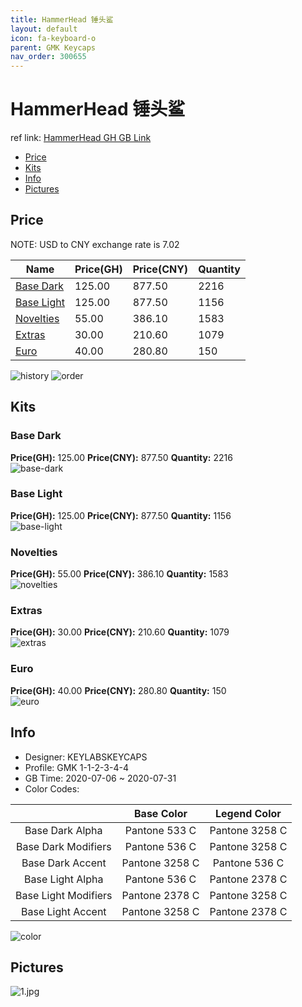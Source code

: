 ```yaml
---
title: HammerHead 锤头鲨
layout: default
icon: fa-keyboard-o
parent: GMK Keycaps
nav_order: 300655
---
```


# HammerHead 锤头鲨

ref link: [HammerHead GH GB Link](https://geekhack.org/index.php?topic=101037.0)  
* [Price](#price)  
* [Kits](#kits)  
* [Info](#info)  
* [Pictures](#pictures)  


## Price  

NOTE: USD to CNY exchange rate is 7.02

| Name          | Price(GH)    |  Price(CNY) | Quantity |
| ------------- | ------------ |  ---------- | -------- |
|[Base Dark](#base-dark)|125.00|877.50|2216|
|[Base Light](#base-light)|125.00|877.50|1156|
|[Novelties](#novelties)|55.00|386.10|1583|
|[Extras](#extras)|30.00|210.60|1079|
|[Euro](#euro)|40.00|280.80|150|

<img src="{{ 'assets/images/gmk-keycaps/hammerhead/history.png' | relative_url }}" alt="history" class="image featured">
<img src="{{ 'assets/images/gmk-keycaps/hammerhead/order.png' | relative_url }}" alt="order" class="image featured">

## Kits  
### Base Dark  
**Price(GH):** 125.00    **Price(CNY):** 877.50    **Quantity:** 2216  
<img src="{{ 'assets/images/gmk-keycaps/hammerhead/kits_pics/base-dark.jpg' | relative_url }}" alt="base-dark" class="image featured">

### Base Light  
**Price(GH):** 125.00    **Price(CNY):** 877.50    **Quantity:** 1156  
<img src="{{ 'assets/images/gmk-keycaps/hammerhead/kits_pics/base-light.jpg' | relative_url }}" alt="base-light" class="image featured">

### Novelties  
**Price(GH):** 55.00    **Price(CNY):** 386.10    **Quantity:** 1583  
<img src="{{ 'assets/images/gmk-keycaps/hammerhead/kits_pics/novelties.jpg' | relative_url }}" alt="novelties" class="image featured">

### Extras  
**Price(GH):** 30.00    **Price(CNY):** 210.60    **Quantity:** 1079  
<img src="{{ 'assets/images/gmk-keycaps/hammerhead/kits_pics/extras.jpg' | relative_url }}" alt="extras" class="image featured">

### Euro  
**Price(GH):** 40.00    **Price(CNY):** 280.80    **Quantity:** 150  
<img src="{{ 'assets/images/gmk-keycaps/hammerhead/kits_pics/euro.jpg' | relative_url }}" alt="euro" class="image featured">


## Info  
* Designer: KEYLABSKEYCAPS  
* Profile: GMK 1-1-2-3-4-4  
* GB Time: 2020-07-06 ~ 2020-07-31  
* Color Codes:  

| |Base Color     | Legend Color
| :-------------: | :-------------: | :------------:
|Base Dark Alpha|Pantone 533 C|Pantone 3258 C
|Base Dark Modifiers|Pantone 536 C|Pantone 3258 C
|Base Dark Accent|Pantone 3258 C|Pantone 536 C
|Base Light Alpha|Pantone 536 C|Pantone 2378 C
|Base Light Modifiers|Pantone 2378 C|Pantone 3258 C
|Base Light Accent|Pantone 3258 C|Pantone 2378 C

<img src="{{ 'assets/images/gmk-keycaps/hammerhead/color.png' | relative_url }}" alt="color" class="image featured">


## Pictures  
<img src="{{ 'assets/images/gmk-keycaps/hammerhead/rendering_pics/1.jpg' | relative_url }}" alt="1.jpg" class="image featured">
